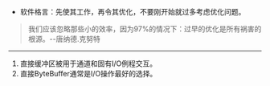 * 软件格言：先使其工作，再令其优化，不要刚开始就过多考虑优化问题。
> 我们应该忽略那些小的效率，因为97%的情况下：过早的优化是所有祸害的根源。--唐纳德.克努特
***
1. 直接缓冲区被用于通道和固有I/O例程交互。
2. 直接ByteBuffer通常是I/O操作最好的选择。
